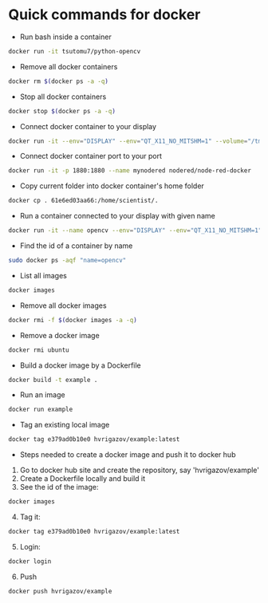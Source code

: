 # Quick commands for docker

* Run bash inside a container

```bash
docker run -it tsutomu7/python-opencv
```

* Remove all docker containers

```bash
docker rm $(docker ps -a -q)
```

* Stop all docker containers

```bash
docker stop $(docker ps -a -q)
```

* Connect docker container to your display

```bash
docker run -it --env="DISPLAY" --env="QT_X11_NO_MITSHM=1" --volume="/tmp/.X11-unix:/tmp/.X11-unix:rw" tsutomu7/python-opencv
```

* Connect docker container port to your port

```bash
docker run -it -p 1880:1880 --name mynodered nodered/node-red-docker
```

* Copy current folder into docker container's home folder

```bash
docker cp . 61e6ed03aa66:/home/scientist/.
```

* Run a container connected to your display with given name 

```bash
docker run -it --name opencv --env="DISPLAY" --env="QT_X11_NO_MITSHM=1" --volume="/tmp/.X11-unix:/tmp/.X11-unix:rw"  tsutomu7/python-opencv
```

* Find the id of a container by name

```bash
sudo docker ps -aqf "name=opencv"
```

* List all images
```bash
docker images
```

* Remove all docker images

```bash
docker rmi -f $(docker images -a -q)
```

* Remove a docker image

```bash
docker rmi ubuntu
```

* Build a docker image by a Dockerfile

```bash
docker build -t example .
```

* Run an image

```bash
docker run example
```

* Tag an existing local image

```bash
docker tag e379ad0b10e0 hvrigazov/example:latest
```

* Steps needed to create a docker image and push it to docker hub

1. Go to docker hub site and create the repository, say 'hvrigazov/example'
2. Create a Dockerfile locally and build it
3. See the id of the image:
```bash
docker images
```
4. Tag it:
```bash
docker tag e379ad0b10e0 hvrigazov/example:latest
```

5. Login:
```bash
docker login
```

6. Push
```bash
docker push hvrigazov/example
```